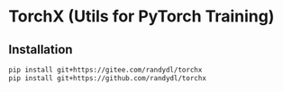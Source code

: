 # TorchX (Utils for PyTorch Training)

## Installation
```bash
pip install git+https://gitee.com/randydl/torchx
pip install git+https://github.com/randydl/torchx
```
